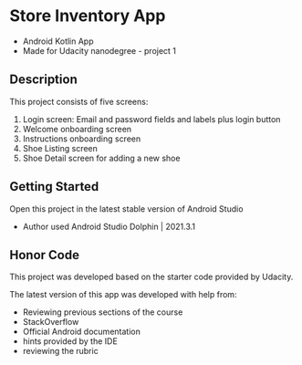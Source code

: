 # Store Inventory App
* Android Kotlin App
* Made for Udacity nanodegree - project 1

## Description

This project consists of five screens:

1. Login screen: Email and password fields and labels plus login button
2. Welcome onboarding screen
3. Instructions onboarding screen
4. Shoe Listing screen
5. Shoe Detail screen for adding a new shoe

## Getting Started

Open this project in the latest stable version of Android Studio 
- Author used Android Studio Dolphin | 2021.3.1

## Honor Code

This project was developed based on the starter code provided by Udacity.

The latest version of this app was developed with help from: 
  * Reviewing previous sections of the course
  * StackOverflow
  * Official Android documentation
  * hints provided by the IDE
  * reviewing the rubric
  


